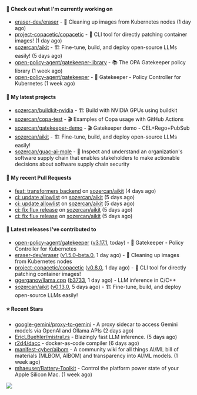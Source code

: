 #### 👷 Check out what I'm currently working on

- [eraser-dev/eraser](https://github.com/eraser-dev/eraser) - 🧹 Cleaning up images from Kubernetes nodes (1 day ago)
- [project-copacetic/copacetic](https://github.com/project-copacetic/copacetic) - 🧵 CLI tool for directly patching container images! (1 day ago)
- [sozercan/aikit](https://github.com/sozercan/aikit) - 🏗️ Fine-tune, build, and deploy open-source LLMs easily! (5 days ago)
- [open-policy-agent/gatekeeper-library](https://github.com/open-policy-agent/gatekeeper-library) - 📚 The OPA Gatekeeper policy library (1 week ago)
- [open-policy-agent/gatekeeper](https://github.com/open-policy-agent/gatekeeper) - 🐊 Gatekeeper - Policy Controller for Kubernetes (1 week ago)

#### 🌱 My latest projects

- [sozercan/buildkit-nvidia](https://github.com/sozercan/buildkit-nvidia) - 🏗️ Build with NVIDIA GPUs using buildkit
- [sozercan/copa-test](https://github.com/sozercan/copa-test) - 🎬 Examples of Copa usage with GitHub Actions
- [sozercan/gatekeeper-demo](https://github.com/sozercan/gatekeeper-demo) - 🎬 Gatekeeper demo - CEL&#43;Rego&#43;PubSub
- [sozercan/aikit](https://github.com/sozercan/aikit) - 🏗️ Fine-tune, build, and deploy open-source LLMs easily!
- [sozercan/guac-ai-mole](https://github.com/sozercan/guac-ai-mole) - 🥑 Inspect and understand an organization&#39;s software supply chain that enables stakeholders to make actionable decisions about software supply chain security

#### 🔨 My recent Pull Requests

- [feat: transformers backend](https://github.com/sozercan/aikit/pull/382) on [sozercan/aikit](https://github.com/sozercan/aikit) (4 days ago)
- [ci: update allowlist](https://github.com/sozercan/aikit/pull/381) on [sozercan/aikit](https://github.com/sozercan/aikit) (5 days ago)
- [ci: update allowlist](https://github.com/sozercan/aikit/pull/380) on [sozercan/aikit](https://github.com/sozercan/aikit) (5 days ago)
- [ci: fix flux release](https://github.com/sozercan/aikit/pull/379) on [sozercan/aikit](https://github.com/sozercan/aikit) (5 days ago)
- [ci: fix flux release](https://github.com/sozercan/aikit/pull/378) on [sozercan/aikit](https://github.com/sozercan/aikit) (5 days ago)

#### 🚀 Latest releases I've contributed to

- [open-policy-agent/gatekeeper](https://github.com/open-policy-agent/gatekeeper) ([v3.17.1](https://github.com/open-policy-agent/gatekeeper/releases/tag/v3.17.1), today) - 🐊 Gatekeeper - Policy Controller for Kubernetes
- [eraser-dev/eraser](https://github.com/eraser-dev/eraser) ([v1.5.0-beta.0](https://github.com/eraser-dev/eraser/releases/tag/v1.5.0-beta.0), 1 day ago) - 🧹 Cleaning up images from Kubernetes nodes
- [project-copacetic/copacetic](https://github.com/project-copacetic/copacetic) ([v0.8.0](https://github.com/project-copacetic/copacetic/releases/tag/v0.8.0), 1 day ago) - 🧵 CLI tool for directly patching container images!
- [ggerganov/llama.cpp](https://github.com/ggerganov/llama.cpp) ([b3733](https://github.com/ggerganov/llama.cpp/releases/tag/b3733), 1 day ago) - LLM inference in C/C&#43;&#43;
- [sozercan/aikit](https://github.com/sozercan/aikit) ([v0.13.0](https://github.com/sozercan/aikit/releases/tag/v0.13.0), 5 days ago) - 🏗️ Fine-tune, build, and deploy open-source LLMs easily!

#### ⭐ Recent Stars

- [google-gemini/proxy-to-gemini](https://github.com/google-gemini/proxy-to-gemini) - A proxy sidecar to access Gemini models via OpenAI and Ollama APIs (2 days ago)
- [EricLBuehler/mistral.rs](https://github.com/EricLBuehler/mistral.rs) - Blazingly fast LLM inference. (5 days ago)
- [r2d4/dacc](https://github.com/r2d4/dacc) - docker-as-code compiler (6 days ago)
- [manifest-cyber/aibom](https://github.com/manifest-cyber/aibom) - A community wiki for all things AI/ML bill of materials (MLBOM, AIBOM) and transparency into AI/ML models.  (1 week ago)
- [mhaeuser/Battery-Toolkit](https://github.com/mhaeuser/Battery-Toolkit) - Control the platform power state of your Apple Silicon Mac. (1 week ago)

![](https://github-readme-stats.vercel.app/api?username=sozercan&theme=vision-friendly-dark&hide_border=false&include_all_commits=true&count_private=true)
